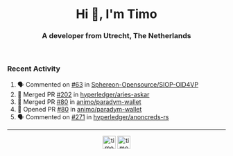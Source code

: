 <h1 align="center">Hi 👋, I'm Timo</h1>
<h3 align="center">A developer from Utrecht, The Netherlands</h3>
<br/>
<!-- https://github.com/rahuldkjain/github-profile-readme-generator --!>

<!--  <p align="left"><img src="https://github-readme-stats.vercel.app/api?username=timoglastra&show_icons=true&count_private=true&" alt="timoglastra" /></p> --!>

<!--
Github language stats
<p align="left"><img src="https://github-readme-stats.vercel.app/api/top-langs/?username=timoglastra&layout=compact" alt="timoglastra" /><p>
-->

<!-- Codestats language stats -->
<!-- <p align="left"><img src="https://codestats-readme.vercel.app/api/top-langs/?username=timoglastra&layout=compact&language_count=12" alt="timoglastra" /><p>    --!>
  
<h3>Recent Activity</h3>

<!--START_SECTION:activity-->
1. 🗣 Commented on [#63](https://github.com/Sphereon-Opensource/SIOP-OID4VP/pull/63#issuecomment-1812311508) in [Sphereon-Opensource/SIOP-OID4VP](https://github.com/Sphereon-Opensource/SIOP-OID4VP)
2. 🎉 Merged PR [#202](https://github.com/hyperledger/aries-askar/pull/202) in [hyperledger/aries-askar](https://github.com/hyperledger/aries-askar)
3. 🎉 Merged PR [#80](https://github.com/animo/paradym-wallet/pull/80) in [animo/paradym-wallet](https://github.com/animo/paradym-wallet)
4. 💪 Opened PR [#80](https://github.com/animo/paradym-wallet/pull/80) in [animo/paradym-wallet](https://github.com/animo/paradym-wallet)
5. 🗣 Commented on [#271](https://github.com/hyperledger/anoncreds-rs/pull/271#issuecomment-1810334254) in [hyperledger/anoncreds-rs](https://github.com/hyperledger/anoncreds-rs)
<!--END_SECTION:activity-->

---

<p align="center">
<a href="https://twitter.com/timoglastra" target="blank"><img align="center" src="https://cdn.jsdelivr.net/npm/simple-icons@3.0.1/icons/twitter.svg" alt="timoglastra" height="30" width="30" /></a>
<a href="https://linkedin.com/in/timoglastra" target="blank"><img align="center" src="https://cdn.jsdelivr.net/npm/simple-icons@3.0.1/icons/linkedin.svg" alt="timoglastra" height="30" width="30" /></a>
</p>



